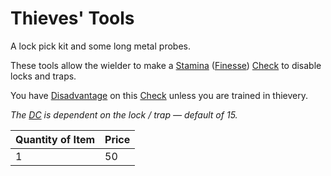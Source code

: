 # Thieves' Tools

A lock pick kit and some long metal probes.

These tools allow the wielder to make a [Stamina](../../../Player%20Characters/Attributes/Stamina.md) ([Finesse](../../../Player%20Characters/Skills/Secondary%20Skills/Finesse.md)) [Check](../../../Game%20Procedures/Core%20Procedures/Check.md) to disable locks and traps.

You have [Disadvantage](../../../Game%20Procedures/Die%20Rolling%20Mechanics/Disadvantage.md) on this [Check](../../../Game%20Procedures/Core%20Procedures/Check.md) unless you are trained in thievery.

*The [DC](../../../Game%20Procedures/Core%20Procedures/DC.md) is dependent on the lock / trap — default of 15.*

| Quantity of Item | Price |
| ---------------- | ----- |
| 1                | 50    |
